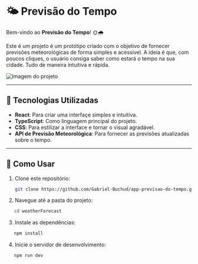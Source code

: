 # 🌤️ Previsão do Tempo

Bem-vindo ao **Previsão do Tempo**! 🌞🌧️

Este é um projeto é um protótipo criado com o objetivo de fornecer previsões meteorológicas de forma simples e acessível. A ideia é que, com poucos cliques, o usuário consiga saber como estará o tempo na sua cidade. Tudo de maneira intuitiva e rápida.

![Imagem do projeto](https://imgur.com/DYwoZdE.jpg)

---

## 📌 Tecnologias Utilizadas

- **React**: Para criar uma interfaçe simples e intuitiva.
- **TypeScript**: Como linguagem principal do projeto.
- **CSS**: Para estilizar a interface e tornar o visual agradável.
- **API de Previsão Meteorológica**: Para fornecer as previsões atualizadas sobre o tempo.

- ---

## 🚀 Como Usar

1. Clone este repositório:
   ```bash
   git clone https://github.com/Gabriel-Buchud/app-previsao-do-tempo.git
   ```

2. Navegue até a pasta do projeto:
```bash
   cd weatherForecast
```

3. Instale as dependências:
```bash
   npm install
```

4. Inicie o servidor de desenvolvimento:
```bash
   npm run dev
```
